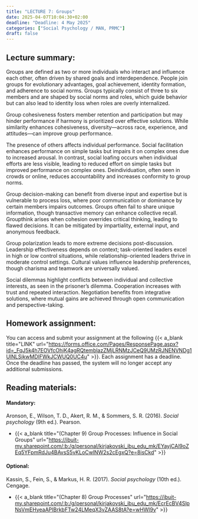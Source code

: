 ```yaml
---
title: "LECTURE 7: Groups"
date: 2025-04-07T10:04:30+02:00
deadline: "Deadline: 4 May 2025"
categories: ["Social Psychology / MAN, PRMC"]
draft: false
---
```


## Lecture summary:

Groups are defined as two or more individuals who interact and influence each other, often driven by shared goals and interdependence. People join groups for evolutionary advantages, goal achievement, identity formation, and adherence to social norms. Groups typically consist of three to six members and are shaped by social norms and roles, which guide behavior but can also lead to identity loss when roles are overly internalized.

Group cohesiveness fosters member retention and participation but may hinder performance if harmony is prioritized over effective solutions. While similarity enhances cohesiveness, diversity—across race, experience, and attitudes—can improve group performance.

The presence of others affects individual performance. Social facilitation enhances performance on simple tasks but impairs it on complex ones due to increased arousal. In contrast, social loafing occurs when individual efforts are less visible, leading to reduced effort on simple tasks but improved performance on complex ones. Deindividuation, often seen in crowds or online, reduces accountability and increases conformity to group norms.

Group decision-making can benefit from diverse input and expertise but is vulnerable to process loss, where poor communication or dominance by certain members impairs outcomes. Groups often fail to share unique information, though transactive memory can enhance collective recall. Groupthink arises when cohesion overrides critical thinking, leading to flawed decisions. It can be mitigated by impartiality, external input, and anonymous feedback.

Group polarization leads to more extreme decisions post-discussion. Leadership effectiveness depends on context; task-oriented leaders excel in high or low control situations, while relationship-oriented leaders thrive in moderate control settings. Cultural values influence leadership preferences, though charisma and teamwork are universally valued.

Social dilemmas highlight conflicts between individual and collective interests, as seen in the prisoner’s dilemma. Cooperation increases with trust and repeated interaction. Negotiation benefits from integrative solutions, where mutual gains are achieved through open communication and perspective-taking.

## Homework assignment:

You can access and submit your assignment at the following {{< a_blank title="LINK" url="https://forms.office.com/Pages/ResponsePage.aspx?id=_FqJ5k4h7EOVfcOhjK4agRQtemblazZMjLRNMzJCeQ9UMzRJNENVNDg1UlNLSjkwMDlFWkJCWUQ0UC4u" >}}. Each assignment has a deadline. Once the deadline has passed, the system will no longer accept any additional submissions.

## Reading materials:

#### Mandatory:

Aronson, E., Wilson, T. D., Akert, R. M., & Sommers, S. R. (2016). *Social psychology* (9th ed.). Pearson.

* {{< a_blank title="(Chapter 9) Group Processes: Influence in Social Groups" url="https://ibuit-my.sharepoint.com/:b:/g/personal/kirjakovski_ibu_edu_mk/EYayjCAl9oZEq5YFpmRdJu4BAvsS5vKLoCwlNW2s2cEgxQ?e=8isCkd" >}}

#### Optional:

Kassin, S., Fein, S., & Markus, H. R. (2017). *Social psychology* (10th ed.). Cengage.

*  {{< a_blank title="(Chapter 8) Group Processes" url="https://ibuit-my.sharepoint.com/:b:/g/personal/kirjakovski_ibu_edu_mk/EcrEcBV4SlpNsVmEHyeaAPIBrkbFTw24LMeqX3vZAAS8tA?e=wHWl9y" >}}